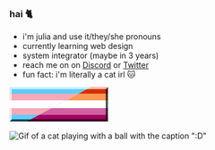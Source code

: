 ### hai 🐈


- i'm julia and use it/they/she pronouns
- currently learning web design
- system integrator (maybe in 3 years)
- reach me on on [Discord](https://discordapp.com/users/266933082106363905) or [Twitter](https://twitter.com/techkity)
- fun fact: i'm literally a cat irl 🐱

![Trans and Lesbian flag](/translesbian.svg)

 ![Gif of a cat playing with a ball with the caption ":D"](/assets/gifs/meow.gif)
